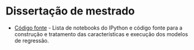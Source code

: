 ﻿# Dissertação de mestrado

 - [Código fonte](http://nbviewer.ipython.org/github/srodriguex/fgv_dissertacao/blob/master/ipython_notebook/Lista%20de%20Arquivos.ipynb) - Lista de notebooks do IPython  e código fonte para a construção e tratamento das características e execução dos modelos de regressão.
